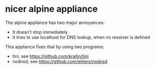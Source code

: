 # nicer alpine appliance

The alpine appliance has two major annoyances:
- It doesn't stop immediately
- It tries to use localhost for DNS lookup, when no resolver is defined

This appliance fixes that by using two programs:
- tini, see https://github.com/krallin/tini
- nodnsd, see https://github.com/ehlers/nodnsd
